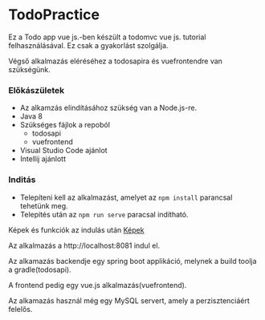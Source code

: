 # TodoPractice
Ez a Todo app vue js.-ben készült a todomvc vue js. tutorial felhasználásával. Ez csak a gyakorlást szolgálja.

Végső alkalmazás eléréséhez a todosapira és vuefrontendre van szükségünk.

### Előkászületek

- Az alkamzás elindításához szükség van a Node.js-re.
- Java 8
- Szükséges fájlok a repoból 
    - todosapi
    - vuefrontend
- Visual Studio Code ajánlot
- Intellij ajánlott

### Inditás

- Telepíteni kell az alkalmazást, amelyet az `npm install` parancsal tehetünk meg.
- Telepítés után az `npm run serve` paracsal indítható.

Képek és funkciók az indulás után [Képek](https://github.com/krisztofertoth/TodoPractice/tree/master/todosapi)

Az alkalmazás a http://localhost:8081 indul el.

Az alkamazás backendje egy spring boot applikáció, melynek a build toolja a gradle(todosapi).

A frontend pedig egy vue.js alkalmazás(vuefrontend).

Az alkamazás használ még egy MySQL servert, amely a perzisztenciáért felelős.